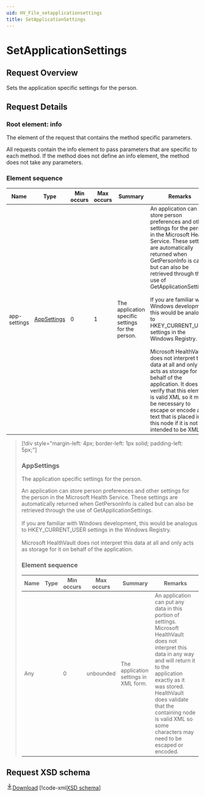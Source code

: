 ```yaml
---
uid: HV_File_setapplicationsettings
title: SetApplicationSettings
---
```


# SetApplicationSettings

## Request Overview

Sets the application specific settings for the person.

## Request Details

<a name='info'></a>

### Root element: info

The element of the request that contains the method specific parameters.

All requests contain the info element to pass parameters that are specific to each method. If the method does not define an info element, the method does not take any parameters.

### Element sequence

Name|Type|Min occurs|Max occurs|Summary|Remarks
---|---|---|---|---|---
app-settings|[AppSettings](#AppSettings)|0|1|The application specific settings for the person.|An application can store person preferences and other settings for the person in the Microsoft Health Service. These settings are automatically returned when GetPersonInfo is called but can also be retrieved through the use of GetApplicationSettings.<br /><br /> If you are familiar with Windows development, this would be analogus to HKEY_CURRENT_USER settings in the Windows Registry.<br /><br /> Microsoft HealthVault does not interpret this data at all and only acts as storage for it on behalf of the application. It does verify that this element is valid XML so it may be necessary to escape or encode any text that is placed in this node if it is not intended to be XML.

>[!div style="margin-left: 4px; border-left: 1px solid; padding-left: 5px;"]
>
> <a name='AppSettings'></a>
>
> ### AppSettings
>
> The application specific settings for the person.
>
> An application can store person preferences and other settings for the person in the Microsoft Health Service. These settings are automatically returned when GetPersonInfo is called but can also be retrieved through the use of GetApplicationSettings.<br /><br /> If you are familiar with Windows development, this would be analogus to HKEY_CURRENT_USER settings in the Windows Registry.<br /><br /> Microsoft HealthVault does not interpret this data at all and only acts as storage for it on behalf of the application.
>
> ### Element sequence
>
> Name|Type|Min occurs|Max occurs|Summary|Remarks
> ---|---|---|---|---|---
> Any||0|unbounded|The application settings in XML form.|An application can put any data in this portion of settings. Microsoft HealthVault does not interpret this data in any way and will return it to the application exactly as it was stored. HealthVault does validate that the containing node is valid XML so some characters may need to be escaped or encoded.
>
>

## Request XSD schema
[![Download](/healthvault/images/download.png)Download](../xsd/method-setapplicationsettings.xsd)
[!code-xml[XSD schema](../xsd/method-setapplicationsettings.xsd)]

